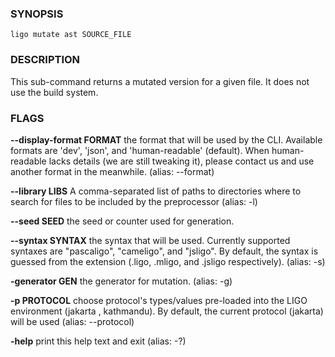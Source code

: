 
### SYNOPSIS
```
ligo mutate ast SOURCE_FILE
```

### DESCRIPTION
This sub-command returns a mutated version for a given file. It does not use the build system.

### FLAGS
**--display-format FORMAT**
the format that will be used by the CLI. Available formats are 'dev', 'json', and 'human-readable' (default). When human-readable lacks details (we are still tweaking it), please contact us and use another format in the meanwhile. (alias: --format)

**--library LIBS**
A comma-separated list of paths to directories where to search for files to be included by the preprocessor (alias: -l)

**--seed SEED**
the seed or counter used for generation.

**--syntax SYNTAX**
the syntax that will be used. Currently supported syntaxes are "pascaligo", "cameligo", and "jsligo". By default, the syntax is guessed from the extension (.ligo, .mligo, and .jsligo respectively). (alias: -s)

**-generator GEN**
the generator for mutation. (alias: -g)

**-p PROTOCOL**
choose protocol's types/values pre-loaded into the LIGO environment (jakarta , kathmandu). By default, the current protocol (jakarta) will be used (alias: --protocol)

**-help**
print this help text and exit (alias: -?)


